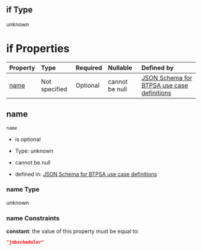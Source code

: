 ## if Type

unknown

# if Properties

| Property      | Type          | Required | Nullable       | Defined by                                                                                                                                                                                                        |
| :------------ | :------------ | :------- | :------------- | :---------------------------------------------------------------------------------------------------------------------------------------------------------------------------------------------------------------- |
| [name](#name) | Not specified | Optional | cannot be null | [JSON Schema for BTPSA use case definitions](btpsa-usecase-properties-services-items-allof-1-then-allof-56-if-properties-name.md "undefined#/properties/services/items/allOf/1/then/allOf/56/if/properties/name") |

## name



`name`

*   is optional

*   Type: unknown

*   cannot be null

*   defined in: [JSON Schema for BTPSA use case definitions](btpsa-usecase-properties-services-items-allof-1-then-allof-56-if-properties-name.md "undefined#/properties/services/items/allOf/1/then/allOf/56/if/properties/name")

### name Type

unknown

### name Constraints

**constant**: the value of this property must be equal to:

```json
"jobscheduler"
```
